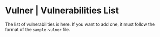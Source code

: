 # Vulner | Vulnerabilities List
The list of vulnerabilities is here. If you want to add one, it must follow the format of the `sample.vulner` file.
